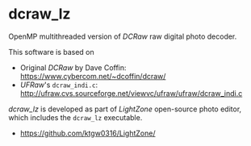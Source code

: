 # dcraw_lz

OpenMP multithreaded version of _DCRaw_ raw digital photo decoder.

This software is based on

* Original _DCRaw_ by Dave Coffin: <https://www.cybercom.net/~dcoffin/dcraw/>
* _UFRaw_'s `dcraw_indi.c`: <http://ufraw.cvs.sourceforge.net/viewvc/ufraw/ufraw/dcraw_indi.c>

_dcraw_lz_ is developed as part of _LightZone_ open-source photo editor, which includes the `dcraw_lz` executable.

* <https://github.com/ktgw0316/LightZone/>
